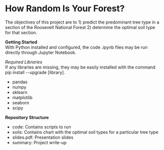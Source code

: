 # How Random Is Your Forest?
The objectives of this project are to 1) predict the predominant tree type in a section of the Roosevelt National Forest 2) determine the optimal soil type for that section. 

**Getting Started**   
With Python installed and configured, the code .ipynb files may be run directly through Jupyter Notebook.  
  
*Required Libraries*  
If any libraries are missing, they may be easily installed with the command pip install --upgrade [library].

- pandas  
- numpy  
- sklearn  
- matplotlib  
- seaborn
- scipy  

**Repository Structure**  
- code: Contains scripts to run  
- soils: Contains chart with the optimal soil types for a particular tree type  
- slides.pdf: Presentation slides  
- summary: Project write-up  
